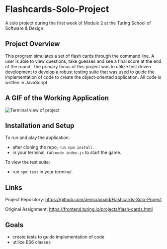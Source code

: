 # Flashcards-Solo-Project

A solo project during the first week of Module 2 at the Turing School of Software & Design.

## Project Overview

This program simulates a set of flash cards through the command line. A user is able to view questions, take guesses and see a final score at the end of the round. The primary focus of this project was to utilize test driven development to develop a robust testing suite that was used to guide the implementation of code to create the object-oriented application. All code is written in JavaScript.

## A GIF of the Working Application
![Terminal view of project](https://i.imgur.com/dp8jSx0.gif)

## Installation and Setup

To run and play the application:
- after cloning the repo, `run npm install`.
- in your terminal, run `node index.js` to start the game.

To view the test suite:
- run `npm test` in your terminal.


## Links

Project Repository: https://github.com/aemcdonald/Flashcards-Solo-Project

Original Assignment: https://frontend.turing.io/projects/flash-cards.html

## Goals

* create tests to guide implementation of code
* utilize ES6 classes
